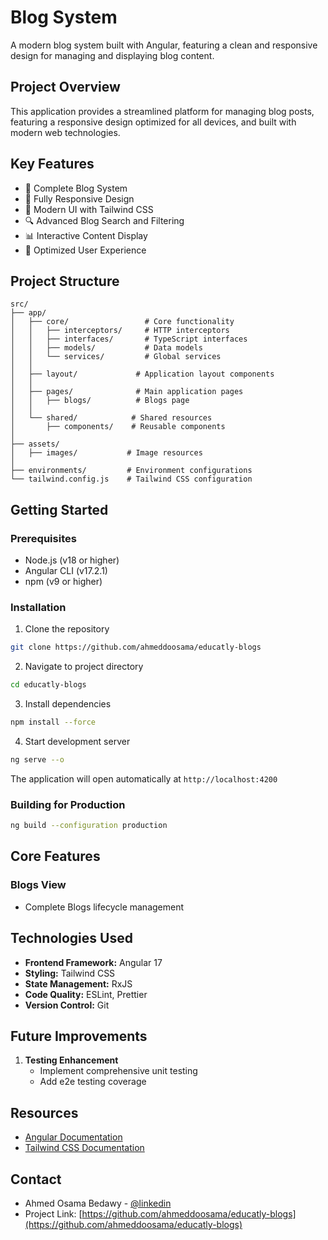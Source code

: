 # Blog System

A modern blog system built with Angular, featuring a clean and responsive design for managing and displaying blog content.

## Project Overview

This application provides a streamlined platform for managing blog posts, featuring a responsive design optimized for all devices, and built with modern web technologies.

## Key Features

- 📝 Complete Blog System
- 📱 Fully Responsive Design
- 🎨 Modern UI with Tailwind CSS
- 🔍 Advanced Blog Search and Filtering
- 📊 Interactive Content Display
- 🎯 Optimized User Experience

## Project Structure
```
src/
├── app/
│   ├── core/                 # Core functionality
│   │   ├── interceptors/     # HTTP interceptors
│   │   ├── interfaces/       # TypeScript interfaces
│   │   ├── models/           # Data models
│   │   └── services/         # Global services
│   │
│   ├── layout/             # Application layout components
│   │
│   ├── pages/              # Main application pages
│   │   ├── blogs/          # Blogs page
│   │
│   └── shared/            # Shared resources
│       ├── components/    # Reusable components
│
├── assets/
│   ├── images/           # Image resources
│
├── environments/         # Environment configurations
└── tailwind.config.js    # Tailwind CSS configuration
```

## Getting Started

### Prerequisites

- Node.js (v18 or higher)
- Angular CLI (v17.2.1)
- npm (v9 or higher)

### Installation

1. Clone the repository
```bash
git clone https://github.com/ahmeddoosama/educatly-blogs
```

2. Navigate to project directory
```bash
cd educatly-blogs
```

3. Install dependencies
```bash
npm install --force
```

4. Start development server
```bash
ng serve --o
```

The application will open automatically at `http://localhost:4200`

### Building for Production

```bash
ng build --configuration production
```

## Core Features

### Blogs View
- Complete Blogs lifecycle management

## Technologies Used

- **Frontend Framework:** Angular 17
- **Styling:** Tailwind CSS
- **State Management:** RxJS
- **Code Quality:** ESLint, Prettier
- **Version Control:** Git

## Future Improvements

1. **Testing Enhancement**
   - Implement comprehensive unit testing
   - Add e2e testing coverage

## Resources

- [Angular Documentation](https://angular.io/docs)
- [Tailwind CSS Documentation](https://tailwindcss.com/docs)

## Contact

- Ahmed Osama Bedawy - [@linkedin](https://www.linkedin.com/in/ahmeddoosama/)
- Project Link: [https://github.com/ahmeddoosama/educatly-blogs](https://github.com/ahmeddoosama/educatly-blogs)
